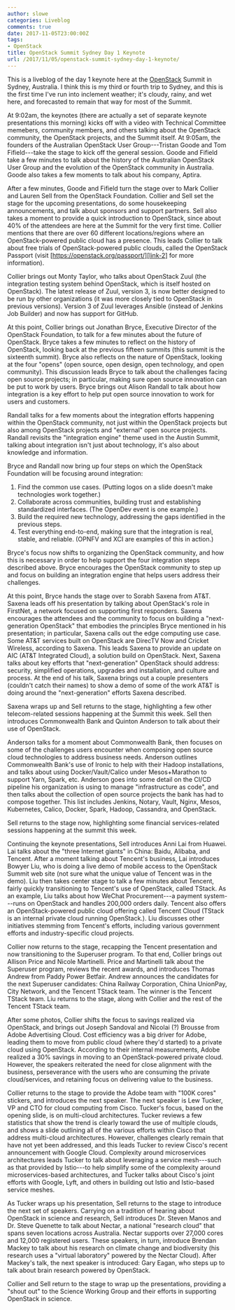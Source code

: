 ```yaml
---
author: slowe
categories: Liveblog
comments: true
date: 2017-11-05T23:00:00Z
tags:
- OpenStack
title: OpenStack Summit Sydney Day 1 Keynote
url: /2017/11/05/openstack-summit-sydney-day-1-keynote/
---
```


This is a liveblog of the day 1 keynote here at the [OpenStack][link-1] Summit in Sydney, Australia. I think this is my third or fourth trip to Sydney, and this is the first time I've run into inclement weather; it's cloudy, rainy, and wet here, and forecasted to remain that way for most of the Summit.<!--more-->

At 9:02am, the keynotes (there are actually a set of separate keynote presentations this morning) kicks off with a video with Technical Committee memebers, community members, and others talking about the OpenStack community, the OpenStack projects, and the Summit itself. At 9:05am, the founders of the Australian OpenStack User Group---Tristan Goode and Tom Fifield---take the stage to kick off the general session. Goode and Fifield take a few minutes to talk about the history of the Australian OpenStack User Group and the evolution of the OpenStack community in Australia. Goode also takes a few moments to talk about his company, Aptira.

After a few minutes, Goode and Fifield turn the stage over to Mark Collier and Lauren Sell from the OpenStack Foundation. Collier and Sell set the stage for the upcoming presentations, do some housekeeping announcements, and talk about sponsors and support partners. Sell also takes a moment to provide a quick introduction to OpenStack, since about 40% of the attendees are here at the Summit for the very first time. Collier mentions that there are over 60 different locations/regions where an OpenStack-powered public cloud has a presence. This leads Collier to talk about free trials of OpenStack-powered public clouds, called the OpenStack Passport (visit [https://openstack.org/passport/][link-2] for more information).

Collier brings out Monty Taylor, who talks about OpenStack Zuul (the integration testing system behind OpenStack, which is itself hosted on OpenStack). The latest release of Zuul, version 3, is now better designed to be run by other organizations (it was more closely tied to OpenStack in previous versions). Version 3 of Zuul leverages Ansible (instead of Jenkins Job Builder) and now has support for GitHub.

At this point, Collier brings out Jonathan Bryce, Executive Director of the OpenStack Foundation, to talk for a few minutes about the future of OpenStack. Bryce takes a few minutes to reflect on the history of OpenStack, looking back at the previous fifteen summits (this summit is the sixteenth summit). Bryce also reflects on the nature of OpenStack, looking at the four "opens" (open source, open design, open technology, and open community). This discussion leads Bryce to talk about the challenges facing open source projects; in particular, making sure open source innovation can be put to work by users. Bryce brings out Alison Randall to talk about how integration is a key effort to help put open source innovation to work for users and customers.

Randall talks for a few moments about the integration efforts happening within the OpenStack community, not just within the OpenStack projects but also among OpenStack projects and "external" open source projects. Randall revisits the "integration engine" theme used in the Austin Summit, talking about integration isn't just about technology, it's also about knowledge and information.

Bryce and Randall now bring up four steps on which the OpenStack Foundation will be focusing around integration:

1. Find the common use cases. (Putting logos on a slide doesn't make technologies work together.)
2. Collaborate across communities, building trust and establishing standardized interfaces. (The OpenDev event is one example.)
3. Build the required new technology, addressing the gaps identified in the previous steps.
4. Test everything end-to-end, making sure that the integration is real, stable, and reliable. (OPNFV and XCI are examples of this in action.)

Bryce's focus now shifts to organizing the OpenStack community, and how this is necessary in order to help support the four integration steps described above. Bryce encourages the OpenStack community to step up and focus on building an integration engine that helps users address their challenges.

At this point, Bryce hands the stage over to Sorabh Saxena from AT&T. Saxena leads off his presentation by talking about OpenStack's role in FirstNet, a network focused on supporting first responders. Saxena encourages the attendees and the community to focus on building a "next-generation OpenStack" that embodies the principles Bryce mentioned in his presentation; in particular, Saxena calls out the edge computing use case. Some AT&T services built on OpenStack are DirecTV Now and Cricket Wireless, according to Saxena. This leads Saxena to provide an update on AIC (AT&T Integrated Cloud), a solution build on OpenStack. Next, Saxena talks about key efforts that "next-generation" OpenStack should address: security, simplified operations, upgrades and installation, and culture and process. At the end of his talk, Saxena brings out a couple presenters (couldn't catch their names) to show a demo of some of the work AT&T is doing around the "next-generation" efforts Saxena described.

Saxena wraps up and Sell returns to the stage, highlighting a few other telecom-related sessions happening at the Summit this week. Sell then introduces Commonwealth Bank and Quinton Anderson to talk about their use of OpenStack.

Anderson talks for a moment about Commonwealth Bank, then focuses on some of the challenges users encounter when composing open source cloud technologies to address business needs. Anderson outlines Commonwealth Bank's use of Ironic to help with their Hadoop installations, and talks about using Docker/Vault/Calico under Mesos+Marathon to support Yarn, Spark, etc. Anderson goes into some detail on the CI/CD pipeline his organization is using to manage "infrastructure as code", and then talks about the collection of open source projects the bank has had to compose together. This list includes Jenkins, Notary, Vault, Nginx, Mesos, Kubernetes, Calico, Docker, Spark, Hadoop, Cassandra, and OpenStack.

Sell returns to the stage now, highlighting some financial services-related sessions happening at the summit this week.

Continuing the keynote presentations, Sell introduces Anni Lai from Huawei. Lai talks about the "three Internet giants" in China: Baidu, Alibaba, and Tencent. After a moment talking about Tencent's business, Lai introduces Bowyer Liu, who is doing a live demo of mobile access to the OpenStack Summit web site (not sure what the unique value of Tencent was in the demo). Liu then takes center stage to talk a few minutes about Tencent, fairly quickly transitioning to Tencent's use of OpenStack, called TStack. As an example, Liu talks about how WeChat Procurement---a payment system---runs on OpenStack and handles 200,000 orders daily. Tencent also offers an OpenStack-powered public cloud offering called Tencent Cloud (TStack is an internal private cloud running OpenStack.). Liu discusses other initiatives stemming from Tencent's efforts, including various government efforts and industry-specific cloud projects.

Collier now returns to the stage, recapping the Tencent presentation and now transitioning to the Superuser program. To that end, Collier brings out Allison Price and Nicole Martinelli. Price and Martinelli talk about the Superuser program, reviews the recent awards, and introduces Thomas Andrew from Paddy Power Betfair. Andrew announces the candidates for the next Superuser candidates: China Railway Corporation, China UnionPay, City Network, and the Tencent TStack team. The winner is the Tencent TStack team. Liu returns to the stage, along with Collier and the rest of the Tencent TStack team.

After some photos, Collier shifts the focus to savings realized via OpenStack, and brings out Joseph Sandoval and Nicolai (?) Brousse from Adobe Advertising Cloud. Cost efficiency was a big driver for Adobe, leading them to move from public cloud (where they'd started) to a private cloud using OpenStack. According to their internal measurements, Adobe realized a 30% savings in moving to an OpenStack-powered private cloud. However, the speakers reiterated the need for close alignment with the business, perseverance with the users who are consuming the private cloud/services, and retaining focus on delivering value to the business.

Collier returns to the stage to provide the Adobe team with "100K cores" stickers, and introduces the next speaker. The next speaker is Lew Tucker, VP and CTO for cloud computing from Cisco. Tucker's focus, based on the opening slide, is on multi-cloud architectures. Tucker reviews a few statistics that show the trend is clearly toward the use of multiple clouds, and shows a slide outlining all of the various efforts within Cisco that address multi-cloud architectures. However, challenges clearly remain that have not yet been addressed, and this leads Tucker to review Cisco's recent announcement with Google Cloud. Complexity around microservices architectures leads Tucker to talk about leveraging a service mesh---such as that provided by Istio---to help simplify some of the complexity around microservices-based architectures, and Tucker talks about Cisco's joint efforts with Google, Lyft, and others in building out Istio and Istio-based service meshes.

As Tucker wraps up his presentation, Sell returns to the stage to introduce the next set of speakers. Carrying on a tradition of hearing about OpenStack in science and research, Sell introduces Dr. Steven Manos and Dr. Steve Quenette to talk about Nectar, a national "research cloud" that spans seven locations across Australia. Nectar supports over 27,000 cores and 12,000 registered users. These speakers, in turn, introduce Brendan Mackey to talk about his research on climate change and biodiversity (his research uses a "virtual laboratory" powered by the Nectar Cloud). After Mackey's talk, the next speaker is introduced: Gary Eagan, who steps up to talk about brain research powered by OpenStack.

Collier and Sell return to the stage to wrap up the presentations, providing a "shout out" to the Science Working Group and their efforts in supporting OpenStack in science.



[link-1]: https://www.openstack.org/
[link-2]: https://openstack.org/passport/
